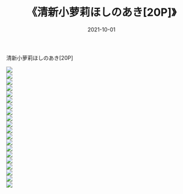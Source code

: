 ﻿---
layout: post
title:  《清新小萝莉ほしのあき[20P]》
date:   2021-10-01
img: http://pic.660000.xyz/1:/性感/2021/清新小萝莉ほしのあき[20P]/000.jpg
categories: [美女, 清纯, 唯美]
---

清新小萝莉ほしのあき[20P]

  ![](http://pic.660000.xyz/1:/性感/2021/清新小萝莉ほしのあき[20P]/001.jpg) <br> ![](http://pic.660000.xyz/1:/性感/2021/清新小萝莉ほしのあき[20P]/002.jpg) <br> ![](http://pic.660000.xyz/1:/性感/2021/清新小萝莉ほしのあき[20P]/003.jpg) <br> ![](http://pic.660000.xyz/1:/性感/2021/清新小萝莉ほしのあき[20P]/004.jpg) <br> ![](http://pic.660000.xyz/1:/性感/2021/清新小萝莉ほしのあき[20P]/005.jpg) <br> ![](http://pic.660000.xyz/1:/性感/2021/清新小萝莉ほしのあき[20P]/006.jpg) <br> ![](http://pic.660000.xyz/1:/性感/2021/清新小萝莉ほしのあき[20P]/007.jpg) <br> ![](http://pic.660000.xyz/1:/性感/2021/清新小萝莉ほしのあき[20P]/008.jpg) <br> ![](http://pic.660000.xyz/1:/性感/2021/清新小萝莉ほしのあき[20P]/009.jpg) <br> ![](http://pic.660000.xyz/1:/性感/2021/清新小萝莉ほしのあき[20P]/010.jpg) <br> ![](http://pic.660000.xyz/1:/性感/2021/清新小萝莉ほしのあき[20P]/011.jpg) <br> ![](http://pic.660000.xyz/1:/性感/2021/清新小萝莉ほしのあき[20P]/012.jpg) <br> ![](http://pic.660000.xyz/1:/性感/2021/清新小萝莉ほしのあき[20P]/013.jpg) <br> ![](http://pic.660000.xyz/1:/性感/2021/清新小萝莉ほしのあき[20P]/014.jpg) <br> ![](http://pic.660000.xyz/1:/性感/2021/清新小萝莉ほしのあき[20P]/015.jpg) <br> ![](http://pic.660000.xyz/1:/性感/2021/清新小萝莉ほしのあき[20P]/016.jpg) <br> ![](http://pic.660000.xyz/1:/性感/2021/清新小萝莉ほしのあき[20P]/017.jpg) <br> ![](http://pic.660000.xyz/1:/性感/2021/清新小萝莉ほしのあき[20P]/018.jpg) <br> ![](http://pic.660000.xyz/1:/性感/2021/清新小萝莉ほしのあき[20P]/019.jpg) <br> ![](http://pic.660000.xyz/1:/性感/2021/清新小萝莉ほしのあき[20P]/020.jpg) <br>